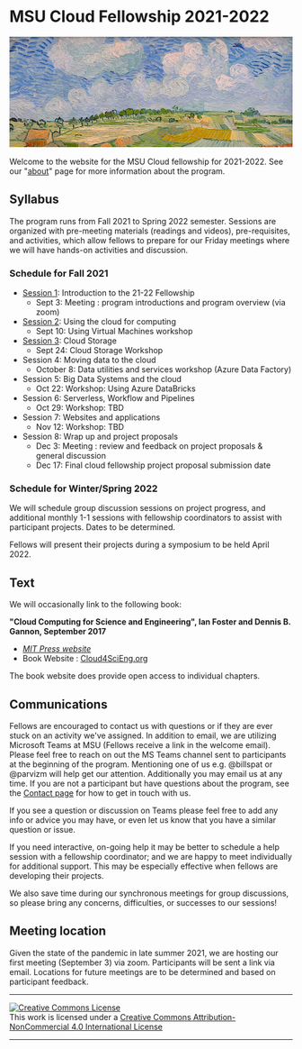 # MSU Cloud Fellowship 2021-2022

![Ebene_bei_Auvers_van_Gogh_1890](img/cropped_cloud_painting_Vincent_van_Gogh_Ebene_bei_Auvers_1890_Neue_Pinakothek_Munich.jpg)

Welcome to the website for the MSU Cloud fellowship for 2021-2022.  See our "[about](about.md)" page for more information about the program.   

## Syllabus 

The program runs from Fall 2021 to Spring 2022 semester.  Sessions are organized with pre-meeting materials (readings and videos), pre-requisites, and activities, which allow fellows to prepare for our Friday meetings where we will have hands-on activities and discussion.  

### Schedule for Fall 2021

 * [Session 1](session_introduction): Introduction to the 21-22 Fellowship
     * Sept 3: Meeting : program introductions and program overview (via zoom)
 * [Session 2](session_how_to_cloud): Using the cloud for computing
    * Sept 10: Using Virtual Machines workshop 
 * [Session 3](session_cloud_storage): Cloud Storage
    * Sept 24: Cloud Storage Workshop 
 * Session 4: Moving data to the cloud
    * October 8: Data utilities and services workshop (Azure Data Factory)
 * Session 5: Big Data Systems and the cloud
    * Oct 22: Workshop: Using Azure DataBricks
 * Session 6: Serverless, Workflow and Pipelines
    * Oct 29: Workshop: TBD
 * Session 7: Websites and applications
    * Nov 12: Workshop: TBD
 * Session 8: Wrap up and project proposals
    * Dec 3: Meeting : review and feedback on project proposals & general discussion
    * Dec 17: Final cloud fellowship project proposal submission date

### Schedule for Winter/Spring 2022

We will schedule group discussion sessions on project progress, and additional monthly 1-1 sessions with fellowship coordinators to assist with participant projects. Dates to be determined. 

Fellows will present their projects during a symposium to be held April 2022.  

## Text

We will occasionally link to the following book: 

**"Cloud Computing for Science and Engineering", Ian Foster and Dennis B. Gannon, September 2017**  

  * *[MIT Press website](https://mitpress.mit.edu/books/cloud-computing-science-and-engineering)* 
  * Book Website : [Cloud4SciEng.org](https://cloud4scieng.org)

The book website does provide open access to individual chapters. 

## Communications

 Fellows are encouraged to contact us with questions or if they are ever stuck on an activity we've assigned.  In addition to email, we are utilizing Microsoft Teams at MSU (Fellows receive a link in the welcome email).   Please feel free to reach on out the MS Teams channel sent to participants at the beginning of the program.  Mentioning one of us e.g. @billspat or @parvizm will help get our attention.  Additionally you may email us at any time.   If you are not a participant but have questions about the program, see the [Contact page](contact.md) for how to get in touch with us.   

If you see a question or discussion on Teams please feel free to add any info or advice you may have, or even let us know that you have a similar question or issue.    

If you need interactive, on-going help it may be better to schedule a help session with a fellowship coordinator; and we are happy to meet individually for additional support.   This may be especially effective when fellows are developing their projects.  

We also save time during our synchronous meetings for group discussions, so please bring any concerns, difficulties, or successes to our sessions! 

## Meeting location

Given the state of the pandemic in late summer 2021, we are hosting our first meeting (September 3) via zoom.  Participants will be sent a link via email.   Locations for future meetings are to be determined and based on participant feedback.  


---
   
<a rel="license" href="http://creativecommons.org/licenses/by-nc/4.0/"><img alt="Creative Commons License" style="border-width:0" src="https://i.creativecommons.org/l/by-nc/4.0/88x31.png" /></a><br />This work is licensed under a <a rel="license" href="http://creativecommons.org/licenses/by-nc/4.0/">Creative Commons Attribution-NonCommercial 4.0 International License</a>

---
